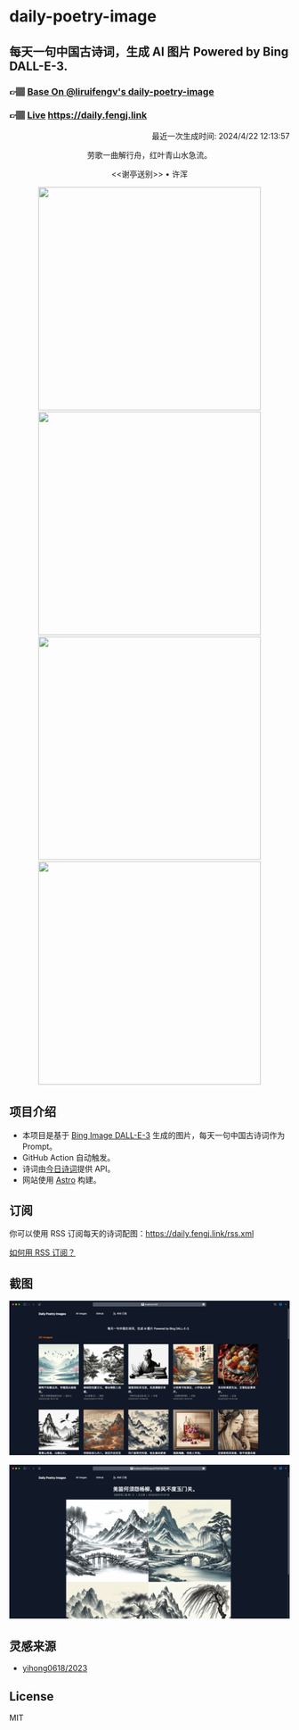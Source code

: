 
# daily-poetry-image

## 每天一句中国古诗词，生成 AI 图片 Powered by Bing DALL-E-3.

### 👉🏽 [Base On @liruifengv's daily-poetry-image](https://github.com/liruifengv/daily-poetry-image)

### 👉🏽 [Live](https://daily.fengj.link) https://daily.fengj.link

<p align="right">
  最近一次生成时间: 2024/4/22 12:13:57
</p>
<p align="center">
劳歌一曲解行舟，红叶青山水急流。
</p>
<p align="center">
<<谢亭送别>> • 许浑
</p>
<p align="center">
<img src="https://tse1.mm.bing.net/th/id/OIG2.4amwhuLg8AS_wcxWYSuO" height="400" width="400" />
<img src="https://tse2.mm.bing.net/th/id/OIG2.8HzwiUxaIBebfoYaAkqp" height="400" width="400" />
<img src="https://tse3.mm.bing.net/th/id/OIG2.dSW.MUN6ssdMreYcPJzI" height="400" width="400" />
<img src="https://tse1.mm.bing.net/th/id/OIG2.kBPcKgxW5yuURL9UlS7f" height="400" width="400" />
</p>

## 项目介绍

-   本项目是基于 [Bing Image DALL-E-3](https://www.bing.com/images/create) 生成的图片，每天一句中国古诗词作为 Prompt。
-   GitHub Action 自动触发。
-   诗词由[今日诗词](https://www.jinrishici.com/)提供 API。
-   网站使用 [Astro](https://astro.build) 构建。

## 订阅

你可以使用 RSS 订阅每天的诗词配图：https://daily.fengj.link/rss.xml

[如何用 RSS 订阅？](https://zhuanlan.zhihu.com/p/55026716)

## 截图

![图片列表](./screenshots/Snipaste_2023-12-28_21-00-26.png)

![图片详情](./screenshots/Snipaste_2023-12-28_21-00-53.png)

## 灵感来源

-   [yihong0618/2023](https://github.com/yihong0618/2023)

## License

MIT
